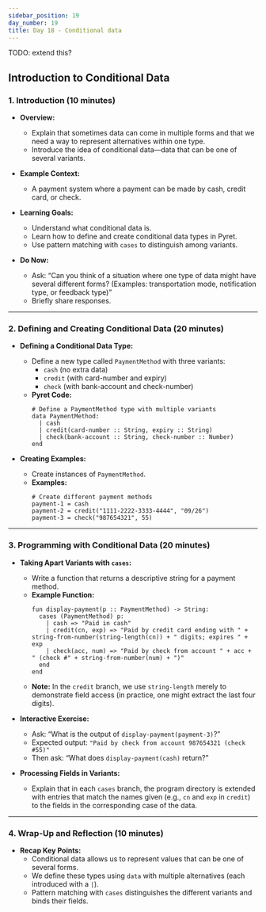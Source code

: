 ```yaml
---
sidebar_position: 19
day_number: 19
title: Day 18 - Conditional data
---
```


TODO: extend this?

## Introduction to Conditional Data

### 1. Introduction (10 minutes)

- **Overview:**
  - Explain that sometimes data can come in multiple forms and that we need a way to represent alternatives within one type.
  - Introduce the idea of conditional data—data that can be one of several variants.

- **Example Context:**
  - A payment system where a payment can be made by cash, credit card, or check.

- **Learning Goals:**
  - Understand what conditional data is.
  - Learn how to define and create conditional data types in Pyret.
  - Use pattern matching with `cases` to distinguish among variants.

- **Do Now:**
  - Ask: “Can you think of a situation where one type of data might have several different forms? (Examples: transportation mode, notification type, or feedback type)”
  - Briefly share responses.

---

### 2. Defining and Creating Conditional Data (20 minutes)

- **Defining a Conditional Data Type:**
  - Define a new type called `PaymentMethod` with three variants:
    - `cash` (no extra data)
    - `credit` (with card-number and expiry)
    - `check` (with bank-account and check-number)
  - **Pyret Code:**
    ```pyret
    # Define a PaymentMethod type with multiple variants
    data PaymentMethod:
      | cash
      | credit(card-number :: String, expiry :: String)
      | check(bank-account :: String, check-number :: Number)
    end
    ```

- **Creating Examples:**
  - Create instances of `PaymentMethod`.
  - **Examples:**
    ```pyret
    # Create different payment methods
    payment-1 = cash
    payment-2 = credit("1111-2222-3333-4444", "09/26")
    payment-3 = check("987654321", 55)
    ```

---

### 3. Programming with Conditional Data (20 minutes)

- **Taking Apart Variants with `cases`:**
  - Write a function that returns a descriptive string for a payment method.
  - **Example Function:**
    ```pyret
    fun display-payment(p :: PaymentMethod) -> String:
      cases (PaymentMethod) p:
        | cash => "Paid in cash"
        | credit(cn, exp) => "Paid by credit card ending with " + string-from-number(string-length(cn)) + " digits; expires " + exp
        | check(acc, num) => "Paid by check from account " + acc + " (check #" + string-from-number(num) + ")"
      end
    end
    ```
  - **Note:** In the `credit` branch, we use `string-length` merely to demonstrate field access (in practice, one might extract the last four digits).

- **Interactive Exercise:**
  - Ask: “What is the output of `display-payment(payment-3)`?”
  - Expected output:
    `"Paid by check from account 987654321 (check #55)"`
  - Then ask: “What does `display-payment(cash)` return?”

- **Processing Fields in Variants:**
  - Explain that in each `cases` branch, the program directory is extended with
    entries that match the names given (e.g., `cn` and `exp` in `credit`) to the
    fields in the corresponding case of the data.

---

### 4. Wrap-Up and Reflection (10 minutes)

- **Recap Key Points:**
  - Conditional data allows us to represent values that can be one of several forms.
  - We define these types using `data` with multiple alternatives (each introduced with a `|`).
  - Pattern matching with `cases` distinguishes the different variants and binds their fields.
